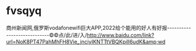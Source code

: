 # fvsqyq
商州新闻网,俄罗斯vodafonewifi巨大APP,2022给个能用的好人有好报----------------------------©©点/此/进/入/http://www.baidu.com/link?url=NoK8PT47PahMhFH8Vie_jnciyIKNTTtVBQKpill6udK&amp;wd
